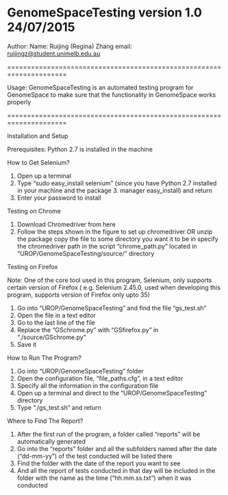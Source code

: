 GenomeSpaceTesting version 1.0 24/07/2015
=====================================================================

Author:
	Name: Ruijing (Regina) Zhang
	email: ruijingz@student.unimelb.edu.au

=====================================================================

Usage:
	GenomeSpaceTesting is an automated testing program for 
	GenomeSpace to make sure that the functionality in GenomeSpace
	works properly

=====================================================================

Installation and Setup

Prerequisites: Python 2.7 is installed in the machine

How to Get Selenium?

1. Open up a terminal
2. Type “sudo easy_install selenium” (since you have Python 2.7 installed in your machine and the package 3. manager easy_install) and return
4. Enter your password to install


Testing on Chrome

1. Download Chromedriver from here
2. Follow the steps shown in the figure to set up chromedriver
	OR
unzip the package
copy the file to some directory you want it to be in
specify the chromedriver path in the script “chrome_path.py” located in “UROP/GenomeSpaceTesting/source/” directory


Testing on Firefox

Note: 
One of the core tool used in this program, Selenium, only supports certain version of Firefox ( e.g. Selenium 2.45.0, used when developing this program, supports version of Firefox only upto 35)

1. Go into “UROP/GenomeSpaceTesting” and find the file “gs_test.sh”
2. Open the file in a text editor
3. Go to the last line of the file
4. Replace the “GSchrome.py” with “GSfirefox.py” in “./source/GSchrome.py"
5. Save it


How to Run The Program?

1. Go into “UROP/GenomeSpaceTesting” folder
2. Open the configuration file, “file_paths.cfg”, in a text editor
3. Specify all the information in the configuration file
4. Open up a terminal and direct to the “UROP/GenomeSpaceTesting” directory
5. Type “./gs_test.sh” and return


Where to Find The Report?

1. After the first run of the program, a folder called “reports” will be automatically generated
2. Go into the “reports” folder and all the subfolders named after the date (“dd-mm-yy”) of the test conducted will be listed there
3. Find the folder with the date of the report you want to see
4. And all the report of tests conducted in that day will be included in the folder with the name as the time (“hh.mm.ss.txt”) when it was conducted
